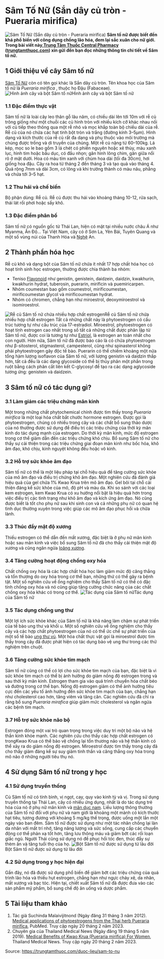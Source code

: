 # Sâm Tố Nữ (Sắn dây củ tròn - Pueraria mirifica)

![Sâm Tố Nữ \(Sắn dây củ tròn - Pueraria mirifica\)](https://trungtamthuoc.com/images/others/sam-to-nu-7278.jpg)
**Sâm tố nữ được biết đến khá phổ biến với công dụng chống lão hóa, đem lại sắc xuân cho nữ giới. Trong bài viết này,[Trung Tâm Thuốc Central Pharmacy](https://trungtamthuoc.com/ "Trung Tâm Thuốc Central Pharmacy") ([trungtamthuoc.com](https://trungtamthuoc.com/ "trungtamthuoc.com")) xin gửi đến bạn đọc những thông tin chi tiết về Sâm tố nữ.**
##  1 Giới thiệu về cây Sâm tố nữ
[Sâm Tố Nữ](https://trungtamthuoc.com/duoc-lieu/sam-to-nu "Sâm Tố Nữ") còn có tên gọi khác là Sắn dây củ tròn.
Tên khoa học của Sâm tố nữ là _Pueraria mirifica_ , thuộc họ Đậu (Fabaceae).
![Hình ảnh cây và bột Sâm tố nữ](https://trungtamthuoc.com/images/item/hinh-anh-sam-to-nu.jpg)Hình ảnh cây và bột Sâm tố nữ
### 1.1 Đặc điểm thực vật
Sâm tố nữ là loài cây leo thân gỗ lâu năm, có chiều dài lên tới 10m với rễ củ trông giống như một chuỗi các củ hình tròn với nhiều kích cỡ khác nhau nối với củ tiếp theo thông qua một rễ nhỏ và mọc khắp toàn bộ chiều dài của rễ. Rễ củ của nó chứa các hạt tinh bột tròn và trắng (đường kính 3–5μm). Hình dạng và kích thước của rễ củ rất đa dạng và phụ thuộc vào môi trường mà chúng được trồng và di truyền của chúng. Một rễ củ nặng từ 60–100kg. Lá kép, mọc so le bao gồm 3 lá chét có phiến nguyên hoặc xẻ thùy, màu xanh lục, hình tim hoặc bầu dục, có đầu nhọn; gân hình lông chim, gân giữa nổi rõ ở mặt dưới. 
Hoa có màu tím xanh với chùm hoa dài (tối đa 30cm), hơi giống hoa đậu. Cây ra hoa từ tháng 2 đến tháng 3 và tạo quả vào tháng 4. Quả rộng 7mm và dài 3cm, có lông và khi trưởng thành có màu nâu, phẳng và chứa tới 3–5 hạt.
### 1.2 Thu hái và chế biến
Bộ phận dùng: Rễ củ.
Rễ củ được thu hái vào khoảng tháng 10-12, rửa sạch, thái lát rồi phơi hoặc sấy khô.
### 1.3 Đặc điểm phân bố
Sâm tố nữ có nguồn gốc từ Thái Lan, hiện có mặt tại nhiều nước châu Á như Myanma, Ấn Độ… Tại Việt Nam, cây có ở Sơn La, Yên Bái, Tuyên Quang và một số vùng núi của Thanh Hóa và [Nghệ](https://trungtamthuoc.com/duoc-lieu/nghe-21 "Nghệ") An.
##  2 Thành phần hóa học
Rễ củ khô và dạng bột của Sâm tố nữ chứa ít nhất 17 hợp chất hóa học có hoạt tính sinh học estrogen, thường được chia thành ba nhóm: 
  * Teniso [Flavonoid](https://trungtamthuoc.com/hoat-chat/flavonoid "Flavonoid") như genistin, genistein, daidzein, daidzin, kwakhurin, kwakhurin hydrat, tuberosin, puerarin, mirificin và puemiricarpen. 
  * Nhóm coumestan bao gồm coumestrol, mirificoumestan, mirificoumestan glycol và mirificoumestan hydrat. 
  * Nhóm có chromen, chẳng hạn như miroestrol, deoxymiroestrol và isomiroestrol. 


![Rễ củ Sâm tố nữ chứa nhiều hợp chất estrogen](https://trungtamthuoc.com/images/item/sam-to-nu-1.jpg)Rễ củ Sâm tố nữ chứa nhiều hợp chất estrogen
Tất cả những chất này là phytoestrogen có cấu trúc tương tự như cấu trúc của 17-estradiol. Miroestrol, phytoestrogen có hoạt tính estrogen cao nhất trong số tất cả những chất được phân lập từ Sâm tố nữ, được coi là tương tự như [Estriol](https://trungtamthuoc.com/hoat-chat/estriol "Estriol"), là estrogen an toàn nhất cho con người. Hơn nữa, Sâm tố nữ đã được báo cáo là có chứa phytoestrogen như β-sitosterol, stigmasterol, campesterol, cũng như spinasterol không phải phytoestrogen gây độc tế bào. Puerarin có thể chiếm khoảng một nửa tổng hàm lượng isoflavon của Sâm tố nữ, với lượng genistin và daidzin thấp hơn, tất cả đều là các dạng glycoside có thể bị thủy phân một phần trong ruột bằng cách phân cắt liên kết C-glycosyl để tạo ra các dạng aglycoside tương ứng: genistein và daidzein.
##  3 Sâm tố nữ có tác dụng gì?
### 3.1 Làm giảm các triệu chứng mãn kinh
Một trong những chất phytochemical chính được tìm thấy trong _Pueraria mirifica_ là một loại hóa chất bắt chước hormone estrogen. Được gọi là phytoestrogen, chúng có nhiều trong cây và các chất bổ sung thảo dược của nó thường được sử dụng để điều trị các triệu chứng của thời kỳ mãn kinh do tác dụng mạnh của estrogen.
Do thời kỳ mãn kinh, mức độ estrogen trong cơ thể giảm dẫn đến các triệu chứng khó chịu. Bổ sung Sâm tố nữ cho thấy sự cải thiện trong các triệu chứng giai đoạn mãn kinh như bốc hỏa, khô âm đạo, khó chịu, kinh nguyệt không đều hoặc vô kinh.
### 3.2 Hỗ trợ sức khỏe âm đạo
Sâm tố nữ có thể là một liệu pháp tại chỗ hiệu quả để tăng cường sức khỏe của mô âm đạo và điều trị chứng khô âm đạo.
Một nghiên cứu đã đánh giá hiệu quả của gel chứa 1% Kwao Krua trên mô âm đạo. Gel bôi tại chỗ cải thiện đáng kể sức khỏe của mô, độ pH và màu da. Khi so sánh với các loại kem estrogen, kem Kwao Krua có xu hướng nổi bật là hiệu quả hơn trong việc điều trị các tình trạng như khô âm đạo và kích ứng âm đạo. Nó cũng được biết là tốt cho phụ nữ sau khi sinh con và cả những phụ nữ có quan hệ tình dục thường xuyên trong việc giúp các mô âm đạo phục hồi và chữa lành.
### 3.3 Thúc đẩy mật độ xương
Thiếu estrogen có thể dẫn đến mất xương, đặc biệt là ở phụ nữ mãn kinh hoặc sau mãn kinh và việc bổ sung Sâm tố nữ đã cho thấy cải thiện mật độ xương và cũng ngăn ngừa [loãng xương](https://trungtamthuoc.com/bai-viet/trieu-chung-va-nguyen-nhan-gay-benh-loang-xuong "loãng xương").
### 3.4 Tăng cường hoạt động chống oxy hóa
Chất chống oxy hóa là các hợp chất hóa học làm giảm mức độ căng thẳng và tổn thương do oxy hóa trong cơ thể bạn, những thứ có thể gây ra bệnh tật.
Một số nghiên cứu về ống nghiệm cho thấy Sâm tố nữ có thể có đặc tính chống oxy hóa và nó cũng giúp tăng cường chức năng của các chất chống oxy hóa khác có trong cơ thể.
![Tác dụng của Sâm tố nữ](https://trungtamthuoc.com/images/item/sam-to-nu-tac-dung.jpg)Tác dụng của Sâm tố nữ
### 3.5 Tác dụng chống ung thư 
Một lợi ích sức khỏe khác của Sâm tố nữ là khả năng làm chậm sự phát triển của tế bào ung thư và khối u.
Một số nghiên cứu về ống nghiệm cho thấy cây và các hợp chất phytoestrogen của nó có thể ức chế sự phát triển của một số tế bào [ung thư vú](https://trungtamthuoc.com/bai-viet/ung-thu-vu "ung thư vú"). Một hóa chất thực vật gọi là miroestrol được tìm thấy trong cây đã được phát hiện có tác dụng bảo vệ ung thư trong các thử nghiệm trên chuột.
### 3.6 Tăng cường sức khỏe tim mạch 
Sâm tố nữ cũng có thể có lợi cho sức khỏe tim mạch của bạn, đặc biệt là vì sức khỏe tim mạch có thể bị ảnh hưởng do giảm nồng độ estrogen trong và sau thời kỳ mãn kinh.
Estrogen tham gia vào quá trình chuyển hóa chất béo và đường trong cơ thể bạn. Nồng độ estrogen giảm có thể ảnh hưởng tiêu cực đến các yếu tố ảnh hưởng đến sức khỏe tim mạch của bạn, chẳng hạn như cholesterol cao hơn, tăng viêm và tăng cân.
Các nghiên cứu đã chỉ ra rằng bổ sung _Pueraria mirafica_ giúp giảm mức cholesterol và ngăn ngừa các bệnh tim mạch. 
### 3.7 Hỗ trợ sức khỏe não bộ
Estrogen đóng một vai trò quan trọng trong việc duy trì một bộ não và hệ thần kinh khỏe mạnh. Các nghiên cứu cho thấy các hợp chất estrogen có trongKwao Krua có thể bảo vệ chống lại tổn thương não và hệ thần kinh có thể xảy ra do giảm nồng độ estrogen. Miroestrol được tìm thấy trong cây đã cho thấy giảm đáng kể sự suy giảm tinh thần và căng thẳng oxy hóa trong mô não ở những người tiêu thụ nó.
##  4 Sử dụng Sâm tố nữ trong y học
### 4.1 Sử dụng truyền thống
Củ Sâm tố nữ có tính bình, vị ngọt, cay, quy vào kinh tỳ và vị. Trong sử dụng truyền thống tại Thái Lan, cây có nhiều ứng dụng, nhất là do tác dụng trẻ hóa của nó ở phụ nữ mãn kinh và [mãn dục nam](https://trungtamthuoc.com/bai-viet/man-duc-nam-gioi "mãn dục nam"). Liều lượng thông thường của Sâm tố nữ đối với phụ nữ và nam giới là khoảng một mảnh có kích thước hạt tiêu, tương đương với khoảng 5 mg/kg thể trọng, được uống một lần một ngày vào ban đêm. Sâm tố nữ được sử dụng như một tác nhân chống lại làn da nhăn với mất trí nhớ, tăng năng lượng và sức sống, cung cấp các chuyển động cơ thể phản xạ tốt hơn, tăng lưu thông máu và giảm bớt các rối loạn giấc ngủ. Người Thái cũng sử dụng nó để phục hồi tóc đen, thúc đẩy sự thèm ăn và tăng tuổi thọ của họ. 
![Bột Sâm tố nữ được sử dụng từ lâu đời](https://trungtamthuoc.com/images/item/cu-sam-to-nu.jpg)Bột Sâm tố nữ được sử dụng từ lâu đời
### 4.2 Sử dụng trong y học hiện đại
Gần đây, nó đã được sử dụng phổ biến để giảm bớt các triệu chứng của quá trình lão hóa và thiếu hụt estrogen, chẳng hạn như ngực chảy xệ, da nhăn, mất xương và bạc tóc. Hiện tại, chiết xuất Sâm tố nữ đã được đưa vào các sản phẩm mỹ phẩm, bổ sung chế độ ăn uống và dược phẩm.
##  5 Tài liệu tham khảo
1. Tác giả Suchinda Malaivijitnond (Ngày đăng 31 tháng 3 năm 2012). [Medical applications of phytoestrogens from the Thai herb Pueraria mirifica](https://pubmed.ncbi.nlm.nih.gov/22460444/), PubMed. Truy cập ngày 20 tháng 2 năm 2023. 
2. Chuyên gia của Thailand Medical News (Ngày đăng 19 tháng 5 năm 2019). [Medical Benefits of Kwao Krua (Pueraria mirifica) For Women](https://www.thailandmedical.news/news/medical-benefits-of-kwao-krua-pueraria-mirifica-for-women), Thailand Medical News. Truy cập ngày 20 tháng 2 năm 2023. 


Source: https://trungtamthuoc.com/duoc-lieu/sam-to-nu